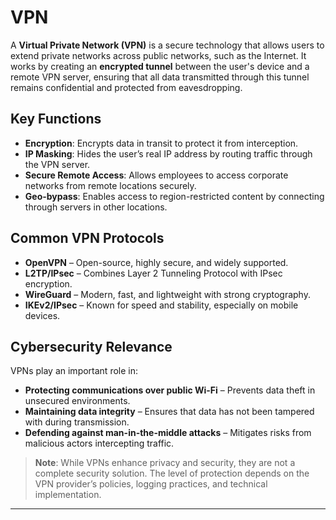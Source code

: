# VPN

A **Virtual Private Network (VPN)** is a secure technology that allows users to extend private networks across public networks, such as the Internet. It works by creating an **encrypted tunnel** between the user's device and a remote VPN server, ensuring that all data transmitted through this tunnel remains confidential and protected from eavesdropping.

## Key Functions
- **Encryption**: Encrypts data in transit to protect it from interception.
- **IP Masking**: Hides the user’s real IP address by routing traffic through the VPN server.
- **Secure Remote Access**: Allows employees to access corporate networks from remote locations securely.
- **Geo-bypass**: Enables access to region-restricted content by connecting through servers in other locations.

## Common VPN Protocols
- **OpenVPN** – Open-source, highly secure, and widely supported.
- **L2TP/IPsec** – Combines Layer 2 Tunneling Protocol with IPsec encryption.
- **WireGuard** – Modern, fast, and lightweight with strong cryptography.
- **IKEv2/IPsec** – Known for speed and stability, especially on mobile devices.

## Cybersecurity Relevance
VPNs play an important role in:
- **Protecting communications over public Wi-Fi** – Prevents data theft in unsecured environments.
- **Maintaining data integrity** – Ensures that data has not been tampered with during transmission.
- **Defending against man-in-the-middle attacks** – Mitigates risks from malicious actors intercepting traffic.

> **Note**: While VPNs enhance privacy and security, they are not a complete security solution. The level of protection depends on the VPN provider’s policies, logging practices, and technical implementation.

---
